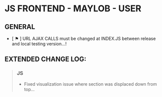 # JS FRONTEND - MAYLOB - USER

## GENERAL
- [ ⚑ ] URL AJAX CALLS must be changed at INDEX.JS between release and local testing version...!

## EXTENDED CHANGE LOG:


>### JS
  > - Fixed visualization issue where section was displaced down from top...